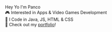 Hey Yo I'm Panco  
🎮 Interested in Apps & Video Games Development  
🧐 I Code in Java, JS, HTML & CSS  
🦖 Check out my [portfolio](https://panco.vercel.app/)!

<!---
BOTPanzer/BOTPanzer is a ✨ special ✨ repository because its `README.md` (this file) appears on your GitHub profile.
You can click the Preview link to take a look at your changes.
--->
